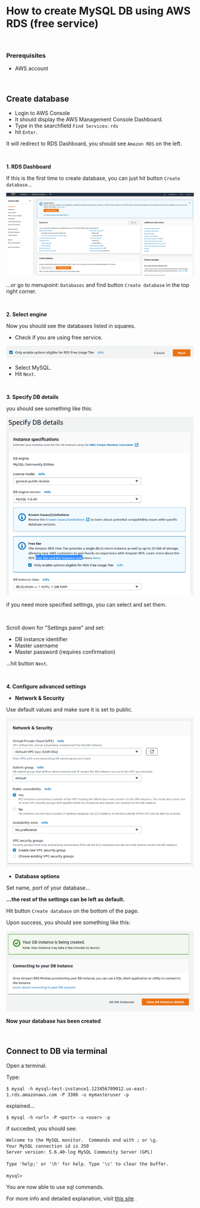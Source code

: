 # How to create MySQL DB using AWS RDS (free service)

<br>

### Prerequisites
  - AWS account

<br>

## Create database

   - Login to AWS Console
   - It should display the AWS Management Console Dashboard.
   - Type in the searchfield `Find Services`: ``` rds ```
   - hit `Enter`.

It will redirect to RDS Dashboard, you should see `Amazon RDS` on the left.

<br>

**1. RDS Dashboard**

If this is the first time to create database, you can just hit button `Create database`...

<img src="assets/aws-rds-create.png">


...or go to menupoint: `Databases` and find button `Create database` in the top right corner.

<br>

**2. Select engine**

Now you should see the databases listed in squares.

   - Check if you are using free service.
   <img src="assets/aws-rds-free-use.png">

   - Select MySQL.
   - Hit `Next`.

<br>

**3. Specify DB details**

you should see something like this:

<img src="assets/aws-specify.db-details.png">

if you need more specified settings, you can select and set them.

<br>

Scroll down for "Settings pane" and set: 

 - DB instance identifier
 - Master username
 - Master password (requires confirmation)

...hit button `Next`.

<br>

**4. Configure advanced settings**

* **Network & Security**

Use default values and make sure it is set to public.

<img src="assets/aws-conf-advance-set.png">

<br>

* **Database options**

Set name, port of your database...

**...the rest of the settings can be left as default.**

Hit button `Create database` on the bottom of the page.

Upon success, you should see something like this:

<img src="assets/aws-rds-db-success.png">

<br>

**Now your database has been created**

<br>


## Connect to DB via terminal

Open a terminal.

Type:

```
$ mysql -h mysql–test-instance1.123456789012.us-east-1.rds.amazonaws.com -P 3306 -u mymasteruser -p
```

explained...

```
$ mysql -h <url> -P <port> -u <user> -p
```


if succeded, you should see:

```
Welcome to the MySQL monitor.  Commands end with ; or \g.
Your MySQL connection id is 350
Server version: 5.6.40-log MySQL Community Server (GPL)

Type 'help;' or '\h' for help. Type '\c' to clear the buffer.

mysql>
```

You are now able to use sql commands.

For more info and detailed explanation, visit [this site](https://docs.aws.amazon.com/AmazonRDS/latest/UserGuide/USER_ConnectToInstance.html) .


